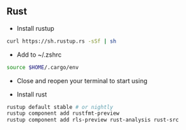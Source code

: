 ## Rust

-   Install rustup

```bash
curl https://sh.rustup.rs -sSf | sh
```

-   Add to ~/.zshrc

```bash
source $HOME/.cargo/env
```

-   Close and reopen your terminal to start using

-   Install rust

```bash
rustup default stable # or nightly
rustup component add rustfmt-preview
rustup component add rls-preview rust-analysis rust-src
```
